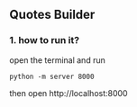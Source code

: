 ## Quotes Builder ##

### 1. how to run it? ###

open the terminal and run 

```
python -m server 8000
```

then open http://localhost:8000